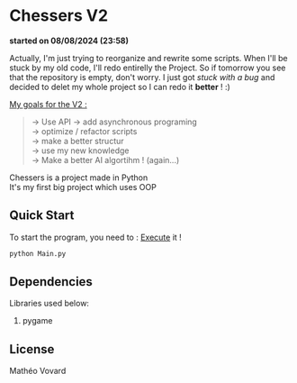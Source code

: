 # Chessers V2
**started on 08/08/2024 (23:58)**

Actually, I'm just trying to reorganize and rewrite some scripts.
When I'll be stuck by my old code, I'll redo entirelly the Project.
So if tomorrow you see that the repository is empty, don't worry. I just got *stuck with a bug* and decided to delet my whole project so I can redo it **better** ! :)


<u>My goals for the V2 :</u></br>
> -> Use API
> -> add asynchronous programing</br>
> -> optimize / refactor scripts</br>
> -> make a better structur</br>
> -> use my new knowledge</br>
> -> Make a better AI algortihm ! (again...)</br>

Chessers is a project made in Python</br>
It's my first big project which uses OOP


## Quick Start
To start the program, you need to :
[Execute](Main.py) it !

```sh
python Main.py
```

## Dependencies
Libraries used below:
1. pygame

## License
Mathéo Vovard